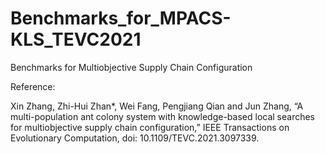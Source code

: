 # Benchmarks_for_MPACS-KLS_TEVC2021
Benchmarks for Multiobjective Supply Chain Configuration

Reference:

Xin Zhang, Zhi-Hui Zhan*, Wei Fang, Pengjiang Qian and Jun Zhang, “A multi-population ant colony system with knowledge-based local searches for multiobjective supply chain configuration,” IEEE Transactions on Evolutionary Computation, doi: 10.1109/TEVC.2021.3097339. 
